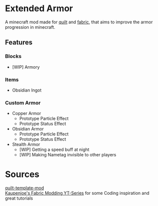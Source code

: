 # Extended Armor
A minecraft mod made for [quilt](https://quiltmc.org/en/) and 
[fabric](https://fabricmc.net/), that aims to improve the armor 
progression in minecraft.
## Features
### Blocks
- [WIP] Armory
### Items
- Obsidian Ingot
### Custom Armor
- Copper Armor
    - Prototype Particle Effect
    - Prototype Status Effect
- Obsidian Armor
    - Prototype Particle Effect
    - Prototype Status Effect
- Stealth Armor
  - [WIP] Getting a speed buff at night
  - [WIP] Making Nametag invisible to other players
# Sources
[quilt-template-mod](https://github.com/QuiltMC/quilt-template-mod)</br>
[Kaupenjoe's Fabric Modding YT-Series](https://www.youtube.com/playlist?list=PLKGarocXCE1EO43Dlf5JGh7Yk-kRAXUEJ) 
for some Coding inspiration and great tutorials
